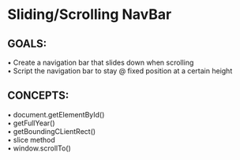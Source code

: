 # Sliding/Scrolling NavBar

## GOALS:
&#8226; Create a navigation bar that slides down when scrolling<br>
&#8226; Script the navigation bar to stay @ fixed position at a certain height<br>

## CONCEPTS:
&#8226; document.getElementById()<br>
&#8226; getFullYear()<br>
&#8226; getBoundingCLientRect()<br>
&#8226; slice method<br>
&#8226; window.scrollTo()